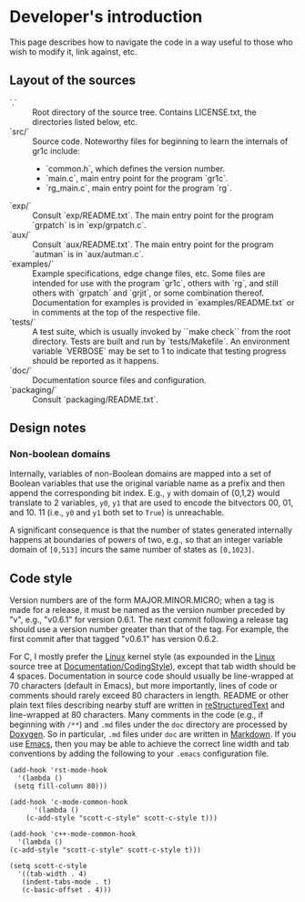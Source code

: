 Developer's introduction
========================

This page describes how to navigate the code in a way useful to those who wish
to modify it, link against, etc.


Layout of the sources
---------------------

<dl>

<dt>`.`</dt>
<dd>Root directory of the source tree.  Contains LICENSE.txt, the directories
listed below, etc.</dd>

<dt>`src/`</dt>
<dd>Source code.  Noteworthy files for beginning to learn the internals of
gr1c include:
<ul>
  <li>`common.h`, which defines the version number.</li>
  <li>`main.c`, main entry point for the program `gr1c`.</li>
  <li>`rg_main.c`, main entry point for the program `rg`.</li>
</ul></dd>

<dt>`exp/`</dt>
<dd>Consult `exp/README.txt`.  The main entry point for the program `grpatch` is
in `exp/grpatch.c`.</dd>

<dt>`aux/`</dt>
<dd>Consult `aux/README.txt`.  The main entry point for the program `autman` is
in `aux/autman.c`.</dd></dd>

<dt>`examples/`</dt>
<dd>Example specifications, edge change files, etc.  Some files are intended for
use with the program `gr1c`, others with `rg`, and still others with `grpatch`
and `grjit`, or some combination thereof.  Documentation for examples is
provided in `examples/README.txt` or in comments at the top of the respective
file.</dd>

<dt>`tests/`</dt>
<dd>A test suite, which is usually invoked by ``make check`` from the root
directory.  Tests are built and run by `tests/Makefile`.  An environment
variable `VERBOSE` may be set to 1 to indicate that testing progress should be
reported as it happens.</dd>

<dt>`doc/`</dt>
<dd>Documentation source files and configuration.</dd>

<dt>`packaging/`</dt>
<dd>Consult `packaging/README.txt`.</dd>

</dl>


Design notes
------------

### Non-boolean domains

Internally, variables of non-Boolean domains are mapped into a set of Boolean
variables that use the original variable name as a prefix and then append the
corresponding bit index. E.g., `y` with domain of {0,1,2} would translate to 2
variables, `y0`, `y1` that are used to encode the bitvectors 00, 01, and 10. 11
(i.e., `y0` and `y1` both set to `True`) is unreachable.

A significant consequence is that the number of states generated internally
happens at boundaries of powers of two, e.g., so that an integer variable domain
of `[0,513]` incurs the same number of states as `[0,1023]`.


Code style
----------

Version numbers are of the form MAJOR.MINOR.MICRO; when a tag is made for a
release, it must be named as the version number preceded by "v", e.g., "v0.6.1"
for version 0.6.1.  The next commit following a release tag should use a version
number greater than that of the tag.  For example, the first commit after that
tagged "v0.6.1" has version 0.6.2.

For C, I mostly prefer the [Linux](https://www.kernel.org/) kernel style (as
expounded in the [Linux](https://www.kernel.org/) source tree at
[Documentation/CodingStyle](http://lxr.linux.no/#linux+v3.8.8/Documentation/CodingStyle)),
except that tab width should be 4 spaces.  Documentation in source code should
usually be line-wrapped at 70 characters (default in Emacs), but more
importantly, lines of code or comments should rarely exceed 80 characters in
length.  README or other plain text files describing nearby stuff are written in
[reStructuredText](http://docutils.sourceforge.net/rst.html) and line-wrapped at
80 characters.  Many comments in the code (e.g., if beginning with `/**`) and
`.md` files under the `doc` directory are processed by
[Doxygen](http://www.doxygen.org).  So in particular, `.md` files under `doc`
are written in [Markdown](http://daringfireball.net/projects/markdown/).  If you
use [Emacs](http://www.gnu.org/software/emacs/), then you may be able to achieve
the correct line width and tab conventions by adding the following to your
`.emacs` configuration file.

    (add-hook 'rst-mode-hook
      '(lambda ()
	 (setq fill-column 80)))

    (add-hook 'c-mode-common-hook
	      '(lambda ()
		(c-add-style "scott-c-style" scott-c-style t)))

    (add-hook 'c++-mode-common-hook
      '(lambda ()
	(c-add-style "scott-c-style" scott-c-style t)))

    (setq scott-c-style
      '((tab-width . 4)
       (indent-tabs-mode . t)
       (c-basic-offset . 4)))
